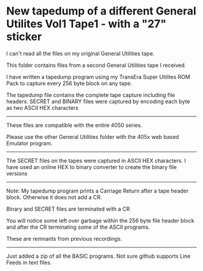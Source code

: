 # New tapedump of a different General Utilites Vol1 Tape1 - with a "27" sticker

I can't read all the files on my original General Utilities tape.

This folder contains files from a second General Utilities tape I received.

I have written a tapedump program using my TransEra Super Utilites ROM Pack
to capture every 256 byte block on any tape.

The tapedump file contains the complete tape capture including file headers.
SECRET and BINARY files were captured by encoding each byte as two ASCII HEX characters

*********
These files are compatible with the entire 4050 series.

Please use the other General Utilities folder with the 405x web based Emulator program.
***********
The SECRET files on the tapes were captured in ASCII HEX characters.
I have used an online HEX to binary converter to create the binary file versions
*******************************
Note:
My tapedump program prints a Carriage Return after a tape header block.
Otherwise it does not add a CR.

Binary and SECRET files are terminated with a CR

You will notice some left over garbage within the 256 byte file header block and after 
the CR terminating some of the ASCII programs.

These are remnants from previous recordings.

****************
Just added a zip of all the BASIC programs.  Not sure github supports Line Feeds in text files.


